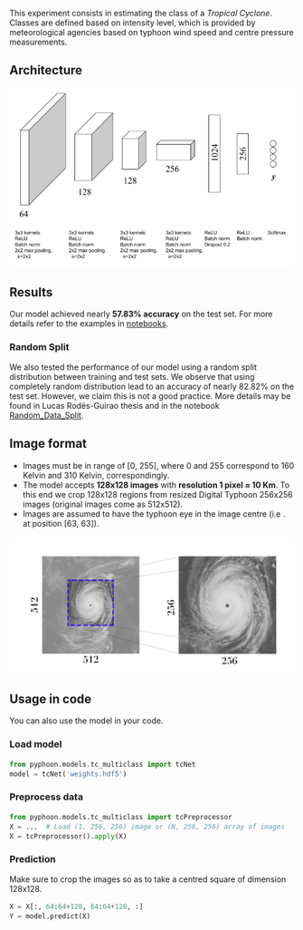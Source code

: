 This experiment consists in estimating the class of a *Tropical Cyclone*. 
Classes are defined based on intensity level, which is provided by 
meteorological agencies based on typhoon wind speed and centre pressure 
measurements. 


## Architecture

![](../../assets/tc_net.png)

## Results
Our model achieved nearly **57.83% accuracy** on the test set. For more 
details refer to the examples in 
[notebooks](notebooks). 

### Random Split
We also tested the performance of our model using a random split distribution
between training and test sets. We observe that using completely random 
distribution lead to an accuracy of nearly 82.82% on the test set. However, we 
claim this is not a good practice. More details may be found in Lucas 
Rodés-Guirao thesis and in the notebook 
[Random_Data_Split](notebooks/Random_Data_Split.ipynb).


## Image format

*   Images must be in range of [0, 255], where 0 and 255 correspond to 160 
Kelvin and 310 Kelvin, correspondingly.
*   The model accepts **128x128 images** with **resolution 1 pixel ≈ 10 Km**.
 To this end we crop 128x128 regions from resized Digital Typhoon 256x256 
 images (original images come as 512x512).
*   Images are assumed to have the typhoon eye in the image centre (i.e
. at position [63, 63]).

![](../../assets/crop_multiclass.png)

## Usage in code
You can also use the model in your code.

### Load model

```python
from pyphoon.models.tc_multiclass import tcNet
model = tcNet('weights.hdf5')
```

### Preprocess data

```python
from pyphoon.models.tc_multiclass import tcPreprocessor
X = ...  # Load (1, 256, 256) image or (N, 256, 256) array of images
X = tcPreprocessor().apply(X)
```

### Prediction
Make sure to crop the images so as to take a centred square of dimension 
128x128.

```python
X = X[:, 64:64+128, 64:64+128, :]
Y = model.predict(X)
```